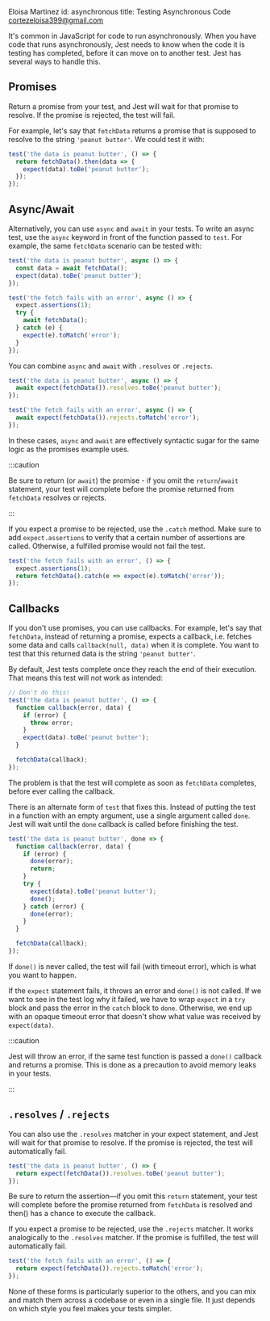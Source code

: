 Eloisa Martinez 
id: asynchronous
title: Testing Asynchronous Code
cortezeloisa399@gmail.com

It's common in JavaScript for code to run asynchronously. When you have code that runs asynchronously, Jest needs to know when the code it is testing has completed, before it can move on to another test. Jest has several ways to handle this.

## Promises

Return a promise from your test, and Jest will wait for that promise to resolve. If the promise is rejected, the test will fail.

For example, let's say that `fetchData` returns a promise that is supposed to resolve to the string `'peanut butter'`. We could test it with:

```js
test('the data is peanut butter', () => {
  return fetchData().then(data => {
    expect(data).toBe('peanut butter');
  });
});
```

## Async/Await

Alternatively, you can use `async` and `await` in your tests. To write an async test, use the `async` keyword in front of the function passed to `test`. For example, the same `fetchData` scenario can be tested with:

```js
test('the data is peanut butter', async () => {
  const data = await fetchData();
  expect(data).toBe('peanut butter');
});

test('the fetch fails with an error', async () => {
  expect.assertions(1);
  try {
    await fetchData();
  } catch (e) {
    expect(e).toMatch('error');
  }
});
```

You can combine `async` and `await` with `.resolves` or `.rejects`.

```js
test('the data is peanut butter', async () => {
  await expect(fetchData()).resolves.toBe('peanut butter');
});

test('the fetch fails with an error', async () => {
  await expect(fetchData()).rejects.toMatch('error');
});
```

In these cases, `async` and `await` are effectively syntactic sugar for the same logic as the promises example uses.

:::caution

Be sure to return (or `await`) the promise - if you omit the `return`/`await` statement, your test will complete before the promise returned from `fetchData` resolves or rejects.

:::

If you expect a promise to be rejected, use the `.catch` method. Make sure to add `expect.assertions` to verify that a certain number of assertions are called. Otherwise, a fulfilled promise would not fail the test.

```js
test('the fetch fails with an error', () => {
  expect.assertions(1);
  return fetchData().catch(e => expect(e).toMatch('error'));
});
```

## Callbacks

If you don't use promises, you can use callbacks. For example, let's say that `fetchData`, instead of returning a promise, expects a callback, i.e. fetches some data and calls `callback(null, data)` when it is complete. You want to test that this returned data is the string `'peanut butter'`.

By default, Jest tests complete once they reach the end of their execution. That means this test will _not_ work as intended:

```js
// Don't do this!
test('the data is peanut butter', () => {
  function callback(error, data) {
    if (error) {
      throw error;
    }
    expect(data).toBe('peanut butter');
  }

  fetchData(callback);
});
```

The problem is that the test will complete as soon as `fetchData` completes, before ever calling the callback.

There is an alternate form of `test` that fixes this. Instead of putting the test in a function with an empty argument, use a single argument called `done`. Jest will wait until the `done` callback is called before finishing the test.

```js
test('the data is peanut butter', done => {
  function callback(error, data) {
    if (error) {
      done(error);
      return;
    }
    try {
      expect(data).toBe('peanut butter');
      done();
    } catch (error) {
      done(error);
    }
  }

  fetchData(callback);
});
```

If `done()` is never called, the test will fail (with timeout error), which is what you want to happen.

If the `expect` statement fails, it throws an error and `done()` is not called. If we want to see in the test log why it failed, we have to wrap `expect` in a `try` block and pass the error in the `catch` block to `done`. Otherwise, we end up with an opaque timeout error that doesn't show what value was received by `expect(data)`.

:::caution

Jest will throw an error, if the same test function is passed a `done()` callback and returns a promise. This is done as a precaution to avoid memory leaks in your tests.

:::

## `.resolves` / `.rejects`

You can also use the `.resolves` matcher in your expect statement, and Jest will wait for that promise to resolve. If the promise is rejected, the test will automatically fail.

```js
test('the data is peanut butter', () => {
  return expect(fetchData()).resolves.toBe('peanut butter');
});
```

Be sure to return the assertion—if you omit this `return` statement, your test will complete before the promise returned from `fetchData` is resolved and then() has a chance to execute the callback.

If you expect a promise to be rejected, use the `.rejects` matcher. It works analogically to the `.resolves` matcher. If the promise is fulfilled, the test will automatically fail.

```js
test('the fetch fails with an error', () => {
  return expect(fetchData()).rejects.toMatch('error');
});
```

None of these forms is particularly superior to the others, and you can mix and match them across a codebase or even in a single file. It just depends on which style you feel makes your tests simpler.
